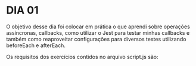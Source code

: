 # DIA 01

O objetivo desse dia foi colocar em prática o que aprendi sobre operações assíncronas, callbacks, como utilizar o Jest para testar minhas callbacks e também como reaproveitar configurações para diversos testes utilizando beforeEach e afterEach.

Os requisitos dos exercícios contidos no arquivo script.js são: 